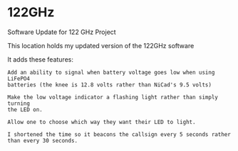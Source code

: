 # 122GHz
 Software Update for 122 GHz Project
 
 This location holds my updated version of the 122GHz software
 
 It adds these features:
 
    Add an ability to signal when battery voltage goes low when using LiFePO4
    batteries (the knee is 12.8 volts rather than NiCad's 9.5 volts)

	Make the low voltage indicator a flashing light rather than simply turning 
    the LED on.
	
    Allow one to choose which way they want their LED to light.

    I shortened the time so it beacons the callsign every 5 seconds rather 
    than every 30 seconds.
